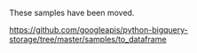 These samples have been moved.

<https://github.com/googleapis/python-bigquery-storage/tree/master/samples/to_dataframe>
